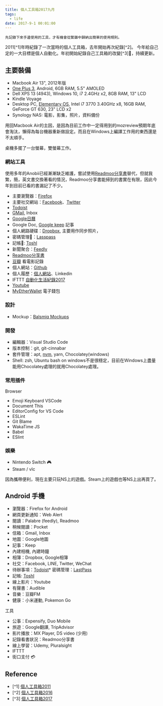 ```yaml
---
title: 個人工具箱2017九月
tags:
  - life
date: 2017-9-1 00:01:00
---
```


`先記錄下來手邊使用的工具，才有機會從繁雜中歸納出簡單的使用規則。`

2011[^1]年時紀錄了一次當時的個人工具箱，去年開始再次紀錄[^2]。
今年給自己定的一大目標是個人自動化。年初開始紀錄自己工具箱的改變[^3]🤹，持續更新。

## 主要裝備

* Macbook Air 13", 2012年版
* [One Plus 3](https://oneplus.net/global/3), Android, 6GB RAM, 5.5" AMOLED
* Dell XPS 13 (4943), Windows 10, i7 2.4GHz x2, 8GB RAM, 13" LCD
* Kindle Voyage 
* Desktop PC, [Elementary OS](https://elementary.io/), Intel i7 3770 3.40GHz x8, 16GB RAM, GeForce GT 630, 23" LCD x2
* Synology NAS: 電影，影集，照片，資料備份

用回Macbook Air的主因，是因為目前工作中一定得用到的mozreview預期年底會淘汰，懶得為每台機器重新做設定。而且在Windows上編譯工作用的東西還是不太順手。

桌機多擺了一台螢幕，雙螢幕工作。

### 網站工具
使用多年的Anobii已經漸漸缺乏維護，嘗試使用[Readmoo分享書](https://share.readmoo.com/)替代，但就我繁，簡，英文書交換著看的情況，Readmoo分享書能掃到的書實在有限，因此今年到目前已看的書漏記了不少。

* 主要瀏覽器：[Firefox](https://www.mozilla.org/en-US/firefox/products/)
* 主要社交網站：[Facebook](http://www.facebook.com/)、[Twitter](https://twitter.com/gasolin)
* [Todoist](https://todoist.com/)
* [GMail](http://mail.google.com/), Inbox
* [Google日曆](http://www.google.com/calendar)
* Google Doc, [Google keep](http://keep.google.com/) 記事
* 個人網路硬碟：[Dropbox](http://www.dropbox.com/), 主要用作同步照片，
* 密碼管理🔑：[Lasspass](https://www.lastpass.com/)
* 記帳📒: [Toshl](https://toshl.com)
* 新聞聚合：[Feedly](https://feedly.com/)
* [Readmoo分享書](https://share.readmoo.com/)
* [豆瓣](http://www.douban.com/) 看電影記錄
* 個人網站：[Github](https://github.com/gasolin/blog/)
* 個人履歷：[個人網站](http://www.gasolin.idv.tw)、Linkedin
* IFTTT [自動化生活紀錄2017](https://blog.gasolin.idv.tw/2017/02/02/personal-automation-in-2017/)
* [Youtube](https://www.youtube.com/)
* [MyEtherWallet](https://www.myetherwallet.com/) 電子錢包

### 設計

* Mockup：[Balsmiq Mockups](http://www.balsamiq.com/products/mockups)

### 開發

* 編輯器：Visual Studio Code
* 版本控制：git, git-cinnabar
* 套件管理：apt, [nvm](https://github.com/creationix/nvm), yarn, Chocolatey(windows)
* Shell: zsh, Ubuntu bash on windows不是很穩定，目前在Windows上盡量能用Chocolatey處理的就用Chocolatey處理。

### 常用插件

Browser
* Emoji Keyboard
VSCode
* Document This
* EditorConfig for VS Code
* ESLint
* Git Blame
* WakaTime
JS
* Babel
* ESlint

### 娛樂

* Nintendo Switch 🎮
* Steam / vlc

因為攜帶便利，現在主要只玩NS上的遊戲。Steam上的遊戲也等NS上出再買了。

## Android 手機
* 瀏覽器：Firefox for Android
* 網頁更新通知：Web Alert
* 閱讀：Palabre (feedly), Readmoo
* 稍候閱讀：Pocket
* 信箱：Gmail, Inbox
* 地圖：Google地圖
* 記事：Keep
* 內建相機, 內建時鐘
* 相簿：Dropbox, Google相簿
* 社交：Facebook, LINE, Twitter, WeChat
* 待辦事項：[Todoist](https://play.google.com/store/apps/details?id=com.todoist)* 密碼管理：[LastPass](https://play.google.com/store/apps/details?id=com.lastpass.lpandroid)
* 記帳: [Toshl](https://play.google.com/store/apps/details?id=com.thirdframestudios.android.expensoor)
* 線上影片：Youtube
* 有聲書：Audible
* 音樂：豆瓣FM
* 健康：小米運動, Pokemon Go

工具

* 公事：Expensify, Duo Mobile
* 旅遊：Google翻譯, TripAdvisor
* 影片播放：MX Player, DS video (少用)
* 記錄看書狀況：Readmoo分享書
* 線上學習：Udemy, Pluralsight
* IFTTT
* 街口支付 💳

## Reference

* [^1] [個人工具箱2011](https://blog.gasolin.idv.tw/2013/01/02/%E5%80%8B%E4%BA%BA%E5%B7%A5%E5%85%B7%E7%AE%B12011/)
* [^2] [個人工具箱2016](https://blog.gasolin.idv.tw/2016/12/19/tooling-in-2016/)
* [^3] [個人工具箱2017](https://blog.gasolin.idv.tw/2017/02/02/tooling-in-2017/)
